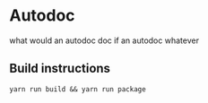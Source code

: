 # Autodoc
what would an autodoc doc if an autodoc whatever

## Build instructions
`yarn run build && yarn run package`
